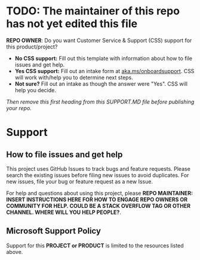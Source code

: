 # TODO: The maintainer of this repo has not yet edited this file

**REPO OWNER**: Do you want Customer Service & Support (CSS) support for this
product/project?

-   **No CSS support:** Fill out this template with information about how to
    file issues and get help.
-   **Yes CSS support:** Fill out an intake form at
    [aka.ms/onboardsupport](https://aka.ms/onboardsupport). CSS will work
    with/help you to determine next steps.
-   **Not sure?** Fill out an intake as though the answer were "Yes". CSS will
    help you decide.

_Then remove this first heading from this SUPPORT.MD file before publishing your
repo._

# Support

## How to file issues and get help

This project uses GitHub Issues to track bugs and feature requests. Please
search the existing issues before filing new issues to avoid duplicates. For new
issues, file your bug or feature request as a new Issue.

For help and questions about using this project, please **REPO MAINTAINER:
INSERT INSTRUCTIONS HERE FOR HOW TO ENGAGE REPO OWNERS OR COMMUNITY FOR HELP.
COULD BE A STACK OVERFLOW TAG OR OTHER CHANNEL. WHERE WILL YOU HELP PEOPLE?**.

## Microsoft Support Policy

Support for this **PROJECT or PRODUCT** is limited to the resources listed
above.

